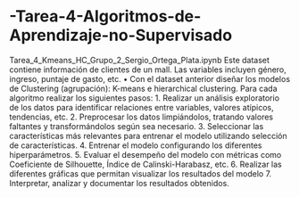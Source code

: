 # -Tarea-4-Algoritmos-de-Aprendizaje-no-Supervisado
Tarea_4_Kmeans_HC_Grupo_2_Sergio_Ortega_Plata.ipynb
Este dataset contiene información de clientes de un mall. Las variables incluyen género, ingreso, puntaje de gasto, etc.
•
Con el dataset anterior diseñar los modelos de Clustering (agrupación): K-means e hierarchical clustering. Para cada algoritmo realizar los siguientes pasos:
1.
Realizar un análisis exploratorio de los datos para identificar relaciones entre variables, valores atípicos, tendencias, etc.
2.
Preprocesar los datos limpiándolos, tratando valores faltantes y transformándolos según sea necesario.
3.
Seleccionar las características más relevantes para entrenar el modelo utilizando selección de características.
4.
Entrenar el modelo configurando los diferentes hiperparámetros.
5.
Evaluar el desempeño del modelo con métricas como Coeficiente de Silhouette, Índice de Calinski-Harabasz, etc.
6.
Realizar las diferentes gráficas que permitan visualizar los resultados del modelo
7.
Interpretar, analizar y documentar los resultados obtenidos.
